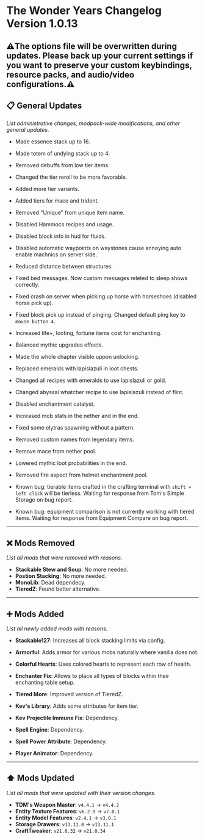 # The Wonder Years Changelog Version 1.0.13

## ⚠️The options file will be overwritten during updates. Please back up your current settings if you want to preserve your custom keybindings, resource packs, and audio/video configurations.⚠️

## 📋 General Updates

*List administrative changes, modpack-wide modifications, and other general updates.*

- Made essence stack up to 16.
- Made totem of undying stack up to 4.
- Removed debuffs from low tier items.
- Changed the tier reroll to be more favorable.
- Added more tier variants.
- Added tiers for mace and trident.
- Removed "Unique" from unique item name.

- Disabled Hammocs recipes and usage.
- Disabled block info in hud for fluids.
- Disabled automatic waypoints on waystones cause annoying auto enable machnics on server side.
- Reduced distance between structures.
- Fixed bed messages. Now custom messages releted to sleep shows correctly.
- Fixed crash on server when picking up horse with horseshoes (disabled horse pick up).
- Fixed block pick up instead of pinging. Changed default ping key to `mouse button 4`.
- Increased life+, looting, fortune items cost for enchanting.
- Balanced mythic upgrades effects.
- Made the whole chapter visible uppon unlocking.

- Replaced emeralds with lapislazuli in loot chests.
- Changed all recipes with emeralds to use lapislazuli or gold.
- Changed abyssal whatcher recipe to use lapislazuli instead of flint.
- Disabled enchantment catalyst.
- Increased mob stats in the nether and in the end.
- Fixed some elytras spawning without a pattern.
- Removed custom names from legendary items.
- Remove mace from nether pool.
- Lowered mythic loot probabilities in the end.
- Removed fire aspect from helmet enchantment pool.

- Known bug: tierable items crafted in the crafting terminal with `shift + left click` will be tierless. Waiting for response from Tom's Simple Storage on bug report.
- Known bug: equipment comparison is not currently working with tiered items. Waiting for response from Equipment Compare on bug report.

---

## ❌ Mods Removed

*List all mods that were removed with reasons.*

- **Stackable Stew and Soup**: No more needed.
- **Postion Stacking**: No more needed.
- **MonoLib**: Dead dependecy.
- **TieredZ**: Found better alternative.

---

## ➕ Mods Added

*List all newly added mods with reasons.*

- **Stackable127**: Increases all block stacking limits via config.
- **Armorful**: Adds armor for various mobs naturally where vanilla does not.
- **Colorful Hearts**: Uses colored hearts to represent each row of health.
- **Enchanter Fix**: Allows to place all types of blocks within their enchanting table setup.

- **Tiered More**: Improved version of TieredZ.
- **Kev's Library**: Adds some attributes for item tier.
- **Kev Projectile Immune Fix**: Dependency.
- **Spell Engine**: Dependency.
- **Spell Power Attribute**: Dependency.
- **Player Animator**: Dependency.

---

## ⬆️ Mods Updated

*List all mods that were updated with their version changes.*

- **TDM's Weapon Master**: `v4.4.1` → `v4.4.2`
- **Entity Texture Features**: `v6.2.9` → `v7.0.1`
- **Entity Model Features**: `v2.4.1` → `v3.0.1`
- **Storage Drawers**: `v13.11.0` → `v13.11.1`
- **CraftTweaker**: `v21.0.32` → `v21.0.34`
